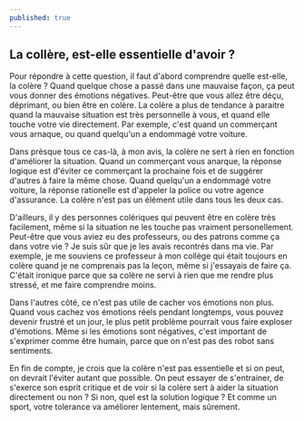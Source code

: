 ```yaml
---
published: true
---
```

## La collère, est-elle essentielle d'avoir ?

Pour répondre à cette question, il faut d'abord comprendre quelle est-elle, la colère ? Quand quelque chose a passé dans une mauvaise façon, ça peut vous donner des émotions négatives. Peut-être que vous allez être déçu, déprimant, ou bien être en colère. La colère a plus de tendance à paraitre quand la mauvaise situation est très personnelle à vous, et quand elle touche votre vie directement. Par exemple, c'est quand un commerçant vous arnaque, ou quand quelqu'un a endommagé votre voiture.

Dans prèsque tous ce cas-là, à mon avis, la colère ne sert à rien en fonction d'améliorer la situation. Quand un commerçant vous anarque, la réponse logique est d'éviter ce commerçant la prochaine fois et de suggérer d'autres à faire la même chose. Quand quelqu'un a endommagé votre voiture, la réponse rationelle est d'appeler la police ou votre agence d'assurance. La colère n'est pas un élément utile dans tous les deux cas.

D'ailleurs, il y des personnes colériques qui peuvent être en colère très facilement, même si la situation ne les touche pas vraiment personellement. Peut-être que vous aviez eu des professeurs, ou des patrons comme ça dans votre vie ? Je suis sûr que je les avais recontrés dans ma vie. Par exemple, je me souviens ce professeur à mon collège qui était toujours en colère quand je ne comprenais pas la leçon, même si j'essayais de faire ça. C'était ironique parce que sa colère ne servi à rien que me rendre plus stressé, et me faire comprendre moins.

Dans l'autres côté, ce n'est pas utile de cacher vos émotions non plus. Quand vous cachez vos émotions réels pendant longtemps, vous pouvez devenir frustré et un jour, le plus petit problème pourrait vous faire exploser d'émotions. Même si les émotions sont négatives, c'est important de s'exprimer comme être humain, parce que on n'est pas des robot sans sentiments.

En fin de compte, je crois que la colère n'est pas essentielle et si on peut, on devrait l'éviter autant que possible. On peut essayer de s'entrainer, de s'exerce son esprit critique et de voir si la colère sert à aider la situation directement ou non ? Si non, quel est la solution logique ? Et comme un sport, votre tolerance va améliorer lentement, mais sûrement.
